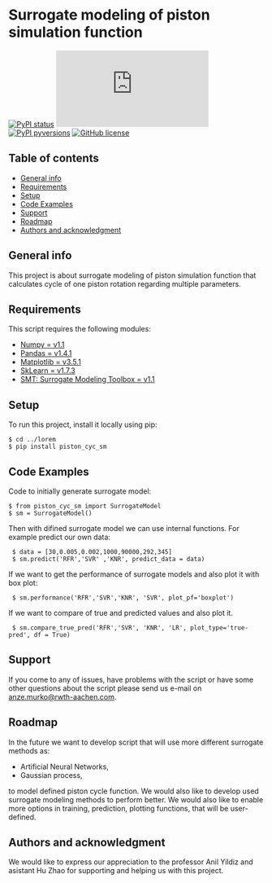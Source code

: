 # Surrogate modeling of piston simulation function
[![PyPI status](https://img.shields.io/pypi/status/ansicolortags.svg)](https://pypi.python.org/pypi/ansicolortags/)  [![GitHub latest commit](https://badgen.net/github/last-commit/Naereen/Strapdown.js)](https://GitHub.com/Naereen/StrapDown.js/commit/)  [![PyPI pyversions](https://img.shields.io/pypi/pyversions/ansicolortags.svg)](https://pypi.python.org/pypi/ansicolortags/)  [![GitHub license](https://img.shields.io/github/license/Naereen/StrapDown.js.svg)](https://github.com/Naereen/StrapDown.js/blob/master/LICENSE)


## Table of contents
* [General info](#general-info)
* [Requirements ](#requirements)
* [Setup](#setup)
* [Code Examples](#code-examples)
* [Support](#support)
* [Roadmap](#roadmap)
* [Authors and acknowledgment](#authors-and-acknowledgment)

## General info
This project is about surrogate modeling of piston simulation function that calculates cycle of one piston rotation regarding multiple parameters.
	
## Requirements 
This script requires the following modules:
 * [Numpy =  v1.1](https://numpy.org/)
 * [Pandas = v1.4.1](https://pandas.pydata.org/)
 * [Matplotlib = v3.5.1](https://matplotlib.org/)
 * [SkLearn = v1.7.3](https://scikit-learn.org/stable/)
 * [SMT: Surrogate Modeling Toolbox = v1.1](https://smt.readthedocs.io/en/latest/)
	
## Setup
To run this project, install it locally using pip:

```
$ cd ../lorem
$ pip install piston_cyc_sm
```

## Code Examples
Code to initially generate surrogate model:
 ```
 $ from piston_cyc_sm import SurrogateModel
 $ sm = SurrogateModel()
 ```
 Then with difined surrogate model we can use internal functions. For example predict our own data:
```
 $ data = [30,0.005,0.002,1000,90000,292,345]
 $ sm.predict('RFR','SVR' ,'KNR', predict_data = data)
```
If we want to get the performance of surrogate models and also plot it with box plot:

```
 $ sm.performance('RFR','SVR','KNR', 'SVR', plot_pf='boxplot')
```
If we want to compare of true and predicted values and also plot it.
```
 $ sm.compare_true_pred('RFR','SVR', 'KNR', 'LR', plot_type='true-pred', df = True)
```
## Support
If you come to any of issues, have problems with the script or have some other questions about the script please send us e-mail on anze.murko@rwth-aachen.com.

## Roadmap
In the future we want to develop script that will use more different surrogate methods as:
* Artificial Neural Networks, 
* Gaussian process,

to model defined piston cycle function. We would also like to develop used surrogate modeling methods to perform better. We would also like to enable more options in training, prediction, plotting functions, that will be user-defined.


## Authors and acknowledgment
We would like to express our appreciation to the professor Anil Yildiz and asistant Hu Zhao for supporting and helping us with this project. 